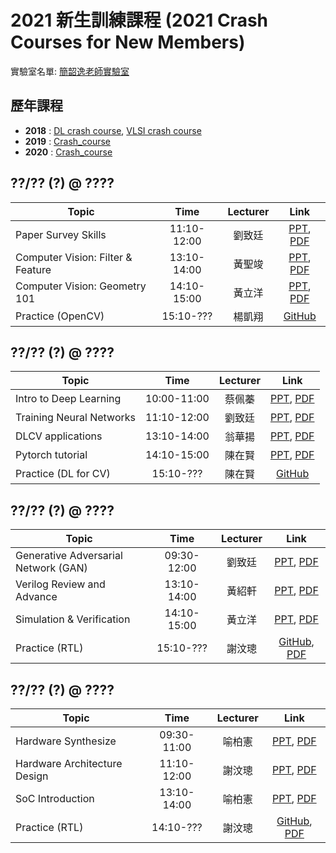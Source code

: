 # 2021 新生訓練課程 (2021 Crash Courses for New Members)
實驗室名單:
[簡韶逸老師實驗室](http://media.ee.ntu.edu.tw/)

## 歷年課程

+ **2018** : [DL crash course](./2018/2018_DL_Crash_Course.md), [VLSI crash course](./2018/2018_VLSI_Crash_Course.md)
+ **2019** : [Crash_course](./2019/README.md)
+ **2020** : [Crash_course](./2020/README.md)

## ??/?? (?) @ ????
|Topic|Time|Lecturer|Link|
|---|:---:|:---:|:---:|
|Paper Survey Skills|11:10-12:00|劉致廷|[PPT](http://media.ee.ntu.edu.tw/crash_course/2020/paper_survey_skills_2020.pptx), [PDF](http://media.ee.ntu.edu.tw/crash_course/2020/paper_survey_skills_2020.pdf)|
|Computer Vision: Filter & Feature|13:10-14:00|黃聖竣|[PPT](http://media.ee.ntu.edu.tw/crash_course/2020/cv_filter_feature.pptx), [PDF](http://media.ee.ntu.edu.tw/crash_course/2020/cv_filter_feature.pdf)|
|Computer Vision: Geometry 101|14:10-15:00|黃立洋|[PPT](http://media.ee.ntu.edu.tw/crash_course/2020/cv_geometry.pptx), [PDF](http://media.ee.ntu.edu.tw/crash_course/2020/cv_geometry.pdf)|
|Practice (OpenCV)|15:10-???|楊凱翔|[GitHub](https://github.com/mediaic/Python_OpenCV_Lab)|

## ??/?? (?) @ ????
|Topic|Time|Lecturer|Link|
|---|:---:|:---:|:---:|
|Intro to Deep Learning|10:00-11:00|蔡佩蓁|[PPT](http://media.ee.ntu.edu.tw/crash_course/2020/Intro_DL.pptx), [PDF](http://media.ee.ntu.edu.tw/crash_course/2020/Intro_DL.pdf)|
|Training Neural Networks|11:10-12:00|劉致廷|[PPT](http://media.ee.ntu.edu.tw/crash_course/2020/training_tips.pptx), [PDF](http://media.ee.ntu.edu.tw/crash_course/2020/training_tips.pdf)|
|DLCV applications|13:10-14:00|翁華揚|[PPT](http://media.ee.ntu.edu.tw/crash_course/2020/DLCV.pptx), [PDF](http://media.ee.ntu.edu.tw/crash_course/2020/DLCV.pdf)|
|Pytorch tutorial|14:10-15:00|陳在賢|[PPT](http://media.ee.ntu.edu.tw/crash_course/2020/PyTorch_Tutorial.pptx), [PDF](http://media.ee.ntu.edu.tw/crash_course/2020/PyTorch_Tutorial.pdf)|
|Practice (DL for CV)|15:10-???|陳在賢|[GitHub](https://github.com/mediaic/DL_Practice)|

## ??/?? (?) @ ????
|Topic|Time|Lecturer|Link|
|---|:---:|:---:|:---:|
|Generative Adversarial Network (GAN)|09:30-12:00|劉致廷|[PPT](http://media.ee.ntu.edu.tw/crash_course/2020/GAN.pptx), [PDF](http://media.ee.ntu.edu.tw/crash_course/2020/GAN.pdf)|
|Verilog Review and Advance|13:10-14:00|黃紹軒|[PPT](http://media.ee.ntu.edu.tw/crash_course/2020/Hardware_Basic.pptx), [PDF](http://media.ee.ntu.edu.tw/crash_course/2020/Hardware_Basic.pdf)|
|Simulation & Verification|14:10-15:00|黃立洋|[PPT](http://media.ee.ntu.edu.tw/crash_course/2020/RTL_verification.pptx), [PDF](http://media.ee.ntu.edu.tw/crash_course/2020/RTL_verification.pdf)|
|Practice (RTL)|15:10-???|謝汶璁|[GitHub](https://github.com/mediaic/VLSI_Lab1), [PDF](http://media.ee.ntu.edu.tw/crash_course/2020/VLSILab.pdf)|

## ??/?? (?) @ ????
|Topic|Time|Lecturer|Link|
|---|:---:|:---:|:---:|
|Hardware Synthesize|09:30-11:00|喻柏憲|[PPT](http://media.ee.ntu.edu.tw/crash_course/2020/Synthesis.pptx), [PDF](http://media.ee.ntu.edu.tw/crash_course/2020/Synthesispdf)|
|Hardware Architecture Design|11:10-12:00|謝汶璁|[PPT](http://media.ee.ntu.edu.tw/crash_course/2020/DSPVLSI.pptx), [PDF](http://media.ee.ntu.edu.tw/crash_course/2020/DSPVLSI.pdf)|
|SoC Introduction|13:10-14:00|喻柏憲|[PPT](http://media.ee.ntu.edu.tw/crash_course/2020/SOC_Introduction.pptx), [PDF](http://media.ee.ntu.edu.tw/crash_course/2020/SOC_Introduction.pdf)|
|Practice (RTL)|14:10-???|謝汶璁|[GitHub](https://github.com/mediaic/VLSI_Lab1), [PDF](http://media.ee.ntu.edu.tw/crash_course/2020/VLSILab.pdf)|

